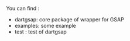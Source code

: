 You can find :
* dartgsap: core package of wrapper for GSAP
* examples: some example
* test : test of dartgsap